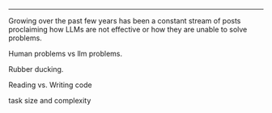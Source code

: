 
---

Growing over the past few years has been a constant stream of posts proclaiming how LLMs are not effective or how they are unable to solve problems.


Human problems vs llm problems.

Rubber ducking.

Reading vs. Writing code

task size and complexity